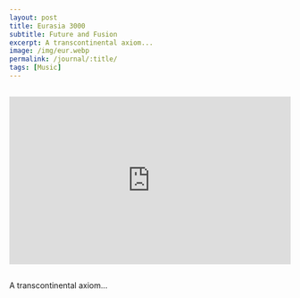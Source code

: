 ```yaml
---
layout: post
title: Eurasia 3000
subtitle: Future and Fusion
excerpt: A transcontinental axiom...
image: /img/eur.webp
permalink: /journal/:title/
tags: [Music]
---
```

<div style="padding-top:15px; padding-bottom:15px;">
<iframe width="100%" height="300" scrolling="no" frameborder="no" allow="autoplay" src="https://w.soundcloud.com/player/?url=https%3A//api.soundcloud.com/tracks/546801969&color=%23ff5500&auto_play=false&hide_related=false&show_comments=true&show_user=true&show_reposts=false&show_teaser=true&visual=true"></iframe>
</div>

A transcontinental axiom...
